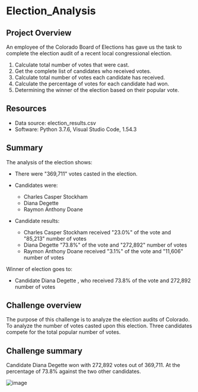 # Election_Analysis

## Project Overview

An employee of the Colorado Board of Elections has gave us the task to complete the election audit of a recent local congressional election.

1. Calculate total number of votes that were cast.
2. Get the complete list of candidates who received votes.
3. Calculate total number of votes each candidate has received.
4. Calculate the percentage of votes for each candidate had won.
5. Determining the winner of the election based on their popular vote.

## Resources

- Data source: election_results.csv
- Software: Python 3.7.6, Visual Studio Code, 1.54.3

## Summary

The analysis of the election shows: 

- There were "369,711" votes casted in the election.

- Candidates were:

  - Charles Casper Stockham
  - Diana Degette
  - Raymon Anthony Doane

- Candidate results:

  - Charles Casper Stockham received "23.0%" of the vote and "85,213" number of votes
  - Diana Degette "73.8%" of the vote and "272,892" number of votes
  - Raymon Anthony Doane received "3.1%" of the vote and "11,606" number of votes

Winner of election goes to:
- Candidate Diana Degette , who received 73.8% of the vote and 272,892 number of votes

## Challenge overview
The purpose of this challenge is to analyze the election audits of Colorado. To analyze the number of votes casted upon this election. Three candidates compete for the total popular number of votes. 

## Challenge summary
Candidate Diana Degette won with 272,892 votes out of 369,711. At the percentage of 73.8% against the two other candidates. 

![image](https://user-images.githubusercontent.com/77694480/111856796-9d2fe100-8903-11eb-9fe3-26d98df7dd32.png)

